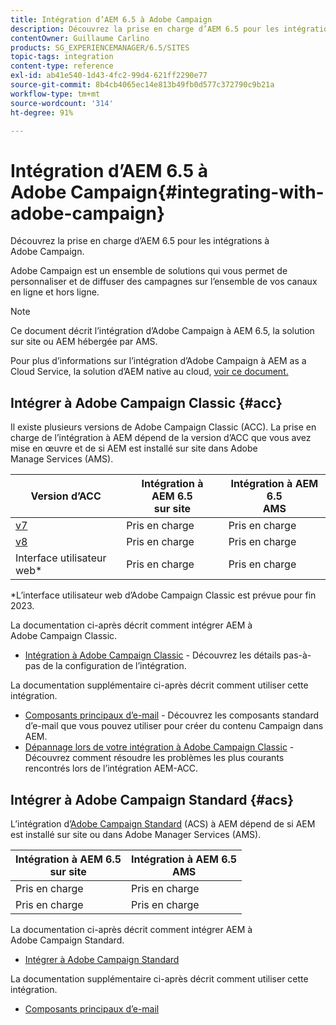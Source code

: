 ```yaml
---
title: Intégration d’AEM 6.5 à Adobe Campaign
description: Découvrez la prise en charge d’AEM 6.5 pour les intégrations à Adobe Campaign.
contentOwner: Guillaume Carlino
products: SG_EXPERIENCEMANAGER/6.5/SITES
topic-tags: integration
content-type: reference
exl-id: ab41e540-1d43-4fc2-99d4-621ff2290e77
source-git-commit: 8b4cb4065ec14e813b49fb0d577c372790c9b21a
workflow-type: tm+mt
source-wordcount: '314'
ht-degree: 91%

---
```



# Intégration d’AEM 6.5 à Adobe Campaign{#integrating-with-adobe-campaign}

Découvrez la prise en charge d’AEM 6.5 pour les intégrations à Adobe Campaign.

Adobe Campaign est un ensemble de solutions qui vous permet de personnaliser et de diffuser des campagnes sur l’ensemble de vos canaux en ligne et hors ligne.

>[!NOTE]
>
>Ce document décrit l’intégration d’Adobe Campaign à AEM 6.5, la solution sur site ou AEM hébergée par AMS.
>
>Pour plus d’informations sur l’intégration d’Adobe Campaign à AEM as a Cloud Service, la solution d’AEM native au cloud, [voir ce document.](https://experienceleague.adobe.com/docs/experience-manager-cloud-service/content/sites/integrations/campaign.html)

## Intégrer à Adobe Campaign Classic {#acc}

Il existe plusieurs versions de Adobe Campaign Classic (ACC). La prise en charge de l’intégration à AEM dépend de la version d’ACC que vous avez mise en œuvre et de si AEM est installé sur site dans Adobe Manage Services (AMS).

| Version d’ACC | Intégration à AEM 6.5 <br>sur site | Intégration à AEM 6.5<br>AMS |
|---|---|---|
| [v7](https://experienceleague.adobe.com/docs/campaign-classic.html?lang=fr) | Pris en charge | Pris en charge |
| [v8](https://experienceleague.adobe.com/docs/campaign-v8.html) | Pris en charge | Pris en charge |
| Interface utilisateur web* | Pris en charge | Pris en charge |

*L’interface utilisateur web d’Adobe Campaign Classic est prévue pour fin 2023.

La documentation ci-après décrit comment intégrer AEM à Adobe Campaign Classic.

* [Intégration à Adobe Campaign Classic](/help/sites-administering/campaignonpremise.md) - Découvrez les détails pas-à-pas de la configuration de l’intégration.

La documentation supplémentaire ci-après décrit comment utiliser cette intégration.

* [Composants principaux d’e-mail](https://experienceleague.adobe.com/docs/experience-manager-core-components/using/email/introduction.html?lang=fr) - Découvrez les composants standard d’e-mail que vous pouvez utiliser pour créer du contenu Campaign dans AEM.
* [Dépannage lors de votre intégration à Adobe Campaign Classic](/help/sites-administering/troubleshooting-campaignintegration.md) - Découvrez comment résoudre les problèmes les plus courants rencontrés lors de l’intégration AEM-ACC.

## Intégrer à Adobe Campaign Standard {#acs}

L’intégration d’[Adobe Campaign Standard](https://experienceleague.adobe.com/docs/campaign-standard.html) (ACS) à AEM dépend de si AEM est installé sur site ou dans Adobe Manager Services (AMS).

| Intégration à AEM 6.5 <br>sur site | Intégration à AEM 6.5<br>AMS |
|---|---|
| Pris en charge | Pris en charge |
| Pris en charge | Pris en charge |

La documentation ci-après décrit comment intégrer AEM à Adobe Campaign Standard.

* [Intégrer à Adobe Campaign Standard](/help/sites-administering/campaignstandard.md)

La documentation supplémentaire ci-après décrit comment utiliser cette intégration.

* [Composants principaux d’e-mail](https://experienceleague.adobe.com/docs/experience-manager-core-components/using/email/introduction.html?lang=fr)
